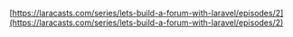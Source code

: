[https://laracasts.com/series/lets-build-a-forum-with-laravel/episodes/2](https://laracasts.com/series/lets-build-a-forum-with-laravel/episodes/2)
